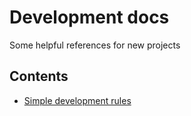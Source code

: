 # Development docs

Some helpful references for new projects

## Contents

- [Simple development rules](https://github.com/ET-Technology-Consulting/development-docs/blob/main/simple-development-rules.md)